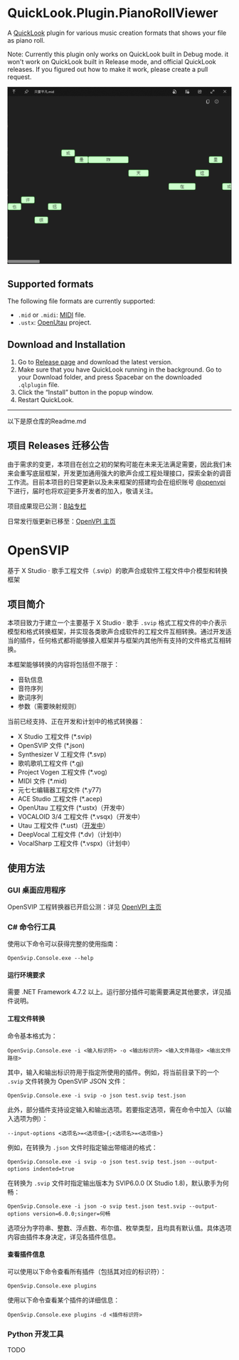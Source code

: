 # QuickLook.Plugin.PianoRollViewer
A [QuickLook](https://github.com/QL-Win/QuickLook) plugin for various music creation formats that shows your file as piano roll.

Note: Currently this plugin only works on QuickLook built in Debug mode. it won't work on QuickLook built in Release mode, and official QuickLook releases. If you figured out how to make it work, please create a pull request. 

![](images/image.png)

## Supported formats
The following file formats are currently supported:
- `.mid` or `.midi`: [MIDI](https://midi.org) file.
- `.ustx`: [OpenUtau](https://github.com/stakira/openutau) project.

## Download and Installation

1. Go to [Release page](https://github.com/xunmengshe/QuickLook.Plugin.PianoRollViewer) and download the latest version.
2. Make sure that you have QuickLook running in the background. Go to your Download folder, and press <key>Spacebar</key> on the downloaded `.qlplugin` file.
3. Click the “Install” button in the popup window.
4. Restart QuickLook.

---
以下是原仓库的Readme.md

## 项目 Releases 迁移公告

由于需求的变更，本项目在创立之初的架构可能在未来无法满足需要，因此我们未来会重写底层框架，开发更加通用强大的歌声合成工程处理接口，探索全新的调音工作流。目前本项目的日常更新以及未来框架的搭建均会在组织账号 [@openvpi](https://github.com/openvpi) 下进行，届时也将欢迎更多开发者的加入，敬请关注。

项目成果现已公测：[B站专栏](https://www.bilibili.com/read/cv16468227)

日常发行版更新已移至：[OpenVPI 主页](https://openvpi.github.io/)

# OpenSVIP

基于 X Studio · 歌手工程文件（.svip）的歌声合成软件工程文件中介模型和转换框架



## 项目简介

本项目致力于建立一个主要基于 X Studio · 歌手 `.svip` 格式工程文件的中介表示模型和格式转换框架，并实现各类歌声合成软件的工程文件互相转换。通过开发适当的插件，任何格式都将能够接入框架并与框架内其他所有支持的文件格式互相转换。

本框架能够转换的内容将包括但不限于：

- 音轨信息
- 音符序列
- 歌词序列
- 参数（需要映射规则）

当前已经支持、正在开发和计划中的格式转换器：

- X Studio 工程文件 (*.svip)
- OpenSVIP 文件 (*.json)
- Synthesizer V 工程文件 (*.svp)
- 歌叽歌叽工程文件 (*.gj)
- Project Vogen 工程文件 (*.vog)
- MIDI 文件 (*.mid)
- 元七七编辑器工程文件 (*.y77)
- ACE Studio 工程文件 (*.acep)
- OpenUtau 工程文件 (*.ustx)（开发中）
- VOCALOID 3/4 工程文件 (*.vsqx)（开发中）
- Utau 工程文件 (*.ust)（[开发中](https://github.com/oxygen-dioxide/opensvip)）
- DeepVocal 工程文件 (*.dv)（计划中）
- VocalSharp 工程文件 (*.vspx)（计划中）

## 使用方法

### GUI 桌面应用程序

OpenSVIP 工程转换器已开启公测：详见 [OpenVPI 主页](https://openvpi.github.io/home/)

### C# 命令行工具

使用以下命令可以获得完整的使用指南：

```shell
OpenSvip.Console.exe --help
```

#### 运行环境要求

需要 .NET Framework 4.7.2 以上。运行部分插件可能需要满足其他要求，详见插件说明。

#### 工程文件转换

命令基本格式为：

```shell
OpenSvip.Console.exe -i <输入标识符> -o <输出标识符> <输入文件路径> <输出文件路径>
```

其中，输入和输出标识符用于指定所使用的插件。例如，将当前目录下的一个 `.svip` 文件转换为 OpenSVIP JSON 文件：

```shell
OpenSvip.Console.exe -i svip -o json test.svip test.json
```

此外，部分插件支持设定输入和输出选项。若要指定选项，需在命令中加入（以输入选项为例）：

```shell
--input-options <选项名>=<选项值>{;<选项名>=<选项值>}
```

例如，在转换为 `.json` 文件时指定输出带缩进的格式：

```shell
OpenSvip.Console.exe -i svip -o json test.svip test.json --output-options indented=true
```

在转换为 `.svip` 文件时指定输出版本为 SVIP6.0.0 (X Studio 1.8)，默认歌手为何畅：

```shell
OpenSvip.Console.exe -i json -o svip test.json test.svip --output-options version=6.0.0;singer=何畅
```

选项分为字符串、整数、浮点数、布尔值、枚举类型，且均具有默认值。具体选项内容由插件本身决定，详见各插件信息。

#### 查看插件信息

可以使用以下命令查看所有插件（包括其对应的标识符）：

```shell
OpenSvip.Console.exe plugins
```

使用以下命令查看某个插件的详细信息：

```shell
OpenSvip.Console.exe plugins -d <插件标识符>
```

### Python 开发工具

TODO
